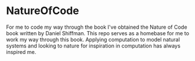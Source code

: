 # NatureOfCode
For me to code my way through the book
I've obtained the Nature of Code book written by Daniel Shiffman. This repo serves as a homebase for me to work my way through this book. 
Applying computation to model natural systems and looking to nature for inspiration in computation has always inspired me.
